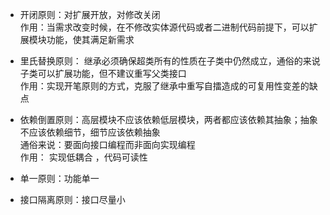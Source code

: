 - 开闭原则：对扩展开放，对修改关闭</br>
    作用：当需求改变时候，在不修改实体源代码或者二进制代码前提下，可以扩展模块功能，使其满足新需求</br>
 
- 里氏替换原则： 继承必须确保超类所有的性质在子类中仍然成立，通俗的来说子类可以扩展功能，但不建议重写父类接口</br>
    作用：实现开笔原则的方式，克服了继承中重写自擂造成的可复用性变差的缺点

- 依赖倒置原则：高层模块不应该依赖低层模块，两者都应该依赖其抽象；抽象不应该依赖细节，细节应该依赖抽象</br>
    通俗来说：要面向接口编程而非面向实现编程</br>
    作用： 实现低耦合 ，代码可读性
- 单一原则：功能单一
- 接口隔离原则：接口尽量小
    